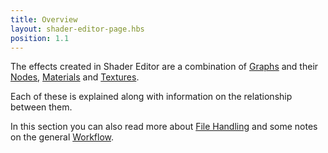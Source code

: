 ```yaml
---
title: Overview
layout: shader-editor-page.hbs
position: 1.1
---
```


The effects created in Shader Editor are a combination of [Graphs][1] and their [Nodes][2], [Materials][3] and [Textures][4].

Each of these is explained along with information on the relationship between them.

In this section you can also read more about [File Handling][5] and some notes on the general [Workflow][6].

[1]: /shader-editor/overview/graphs
[2]: /shader-editor/overview/nodes
[3]: /shader-editor/overview/materials
[4]: /shader-editor/overview/textures
[5]: /shader-editor/overview/file-handling
[6]: /shader-editor/overview/workflow

